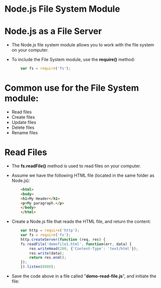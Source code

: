 # Node.js File System Module

# Node.js as a File Server
* The Node.js file system module allows you to work with the file system on your computer.

* To include the File System module, use the __require()__ method:

    ```js
        var fs = require('fs');
    ```

# Common use for the File System module:
* Read files
* Create files
* Update files
* Delete files
* Rename files

# Read Files
* The __fs.readFile()__ method is used to read files on your computer.

* Assume we have the following HTML file (located in the same folder as Node.js):
    ```html
        <html>
        <body>
        <h1>My Header</h1>
        <p>My paragraph.</p>
        </body>
        </html>
    ```

* Create a Node.js file that reads the HTML file, and return the content:

    ```js
        var http = require('http');
        var fs = require('fs');
        http.createServer(function (req, res) {
        fs.readFile('demofile1.html', function(err, data) {
            res.writeHead(200, {'Content-Type': 'text/html'});
            res.write(data);
            return res.end();
        });
        }).listen(8080);
    ```

* Save the code above in a file called "__demo-read-file.js__", and initiate the file:
